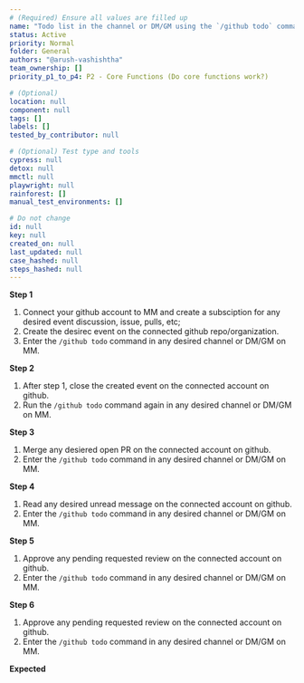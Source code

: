 ```yaml
---
# (Required) Ensure all values are filled up
name: "Todo list in the channel or DM/GM using the `/github todo` command."
status: Active
priority: Normal
folder: General
authors: "@arush-vashishtha"
team_ownership: []
priority_p1_to_p4: P2 - Core Functions (Do core functions work?)

# (Optional)
location: null
component: null
tags: []
labels: []
tested_by_contributor: null

# (Optional) Test type and tools
cypress: null
detox: null
mmctl: null
playwright: null
rainforest: []
manual_test_environments: []

# Do not change
id: null
key: null
created_on: null
last_updated: null
case_hashed: null
steps_hashed: null
---
```


**Step 1**

1. Connect your github account to MM and create a subsciption for any desired event discussion, issue, pulls, etc;
2. Create the desirec event on the connected github repo/organization.
3. Enter the `/github todo` command in any desired channel or DM/GM on MM.

**Step 2**

1. After step 1, close the created event on the connected account on github.
2. Run the `/github todo` command again in any desired channel or DM/GM on MM.

**Step 3**

1. Merge any desiered open PR on the connected account on github.
2. Enter the `/github todo` command in any desired channel or DM/GM on MM.

**Step 4**

1. Read any desired unread message on the connected account on github.
2. Enter the `/github todo` command in any desired channel or DM/GM on MM.

**Step 5**

1. Approve any pending requested review on the connected account on github.
2. Enter the `/github todo` command in any desired channel or DM/GM on MM.

**Step 6**

1. Approve any pending requested review on the connected account on github.
2. Enter the `/github todo` command in any desired channel or DM/GM on MM.

**Expected**

